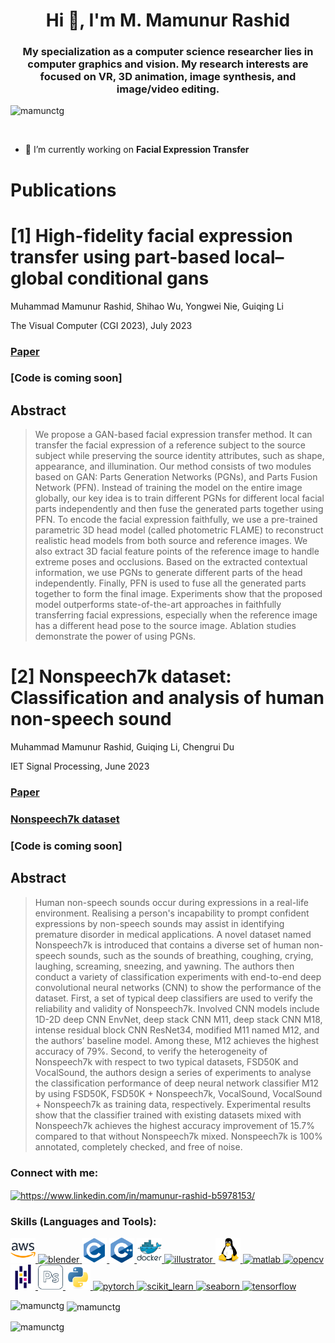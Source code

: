 <h1 align="center">Hi 👋, I'm M. Mamunur Rashid</h1>
<h3 align="center">My specialization as a computer science researcher lies in computer graphics and vision. My research interests are focused on VR, 3D animation, image synthesis, and image/video editing.</h3>

<p align="left"> <img src="https://komarev.com/ghpvc/?username=mamunctg&label=Profile%20views&color=0e75b6&style=flat" alt="mamunctg" /> </p>

<p align="left"> <a href="https://twitter.com/" target="blank"><img src="https://img.shields.io/twitter/follow/?logo=twitter&style=for-the-badge" alt="" /></a> </p>

- 🔭 I’m currently working on **Facial Expression Transfer**
 
# Publications

# [1] High-fidelity facial expression transfer using part-based local–global conditional gans
Muhammad Mamunur Rashid, Shihao Wu, Yongwei Nie, Guiqing Li

The Visual Computer (CGI 2023), July 2023

### [Paper](https://doi.org/10.1007/s00371-023-03035-1) 
### [Code is coming soon]

## Abstract
> We propose a GAN-based facial expression transfer method. It can transfer the facial expression of a reference subject to the source subject while preserving the source identity attributes, such as shape, appearance, and illumination. Our method consists of two modules based on GAN: Parts Generation Networks (PGNs), and Parts Fusion Network (PFN). Instead of training the model on the entire image globally, our key idea is to train different PGNs for different local facial parts independently and then fuse the generated parts together using PFN. To encode the facial expression faithfully, we use a pre-trained parametric 3D head model (called photometric FLAME) to reconstruct realistic head models from both source and reference images. We also extract 3D facial feature points of the reference image to handle extreme poses and occlusions. Based on the extracted contextual information, we use PGNs to generate different parts of the head independently. Finally, PFN is used to fuse all the generated parts together to form the final image. Experiments show that the proposed model outperforms state-of-the-art approaches in faithfully transferring facial expressions, especially when the reference image has a different head pose to the source image. Ablation studies demonstrate the power of using PGNs.


# [2] Nonspeech7k dataset: Classification and analysis of human non-speech sound
 
 Muhammad Mamunur Rashid, Guiqing Li, Chengrui Du
 
 IET Signal Processing, June 2023
 
### [Paper](https://doi.org/10.1049/sil2.12233) 

### [Nonspeech7k dataset](https://zenodo.org/record/6967442)

### [Code is coming soon]

## Abstract
> Human non-speech sounds occur during expressions in a real-life environment. Realising a person's incapability to prompt confident expressions by non-speech sounds may assist in identifying premature disorder in medical applications. A novel dataset named Nonspeech7k is introduced that contains a diverse set of human non-speech sounds, such as the sounds of breathing, coughing, crying, laughing, screaming, sneezing, and yawning. The authors then conduct a variety of classification experiments with end-to-end deep convolutional neural networks (CNN) to show the performance of the dataset. First, a set of typical deep classifiers are used to verify the reliability and validity of Nonspeech7k. Involved CNN models include 1D-2D deep CNN EnvNet, deep stack CNN M11, deep stack CNN M18, intense residual block CNN ResNet34, modified M11 named M12, and the authors’ baseline model. Among these, M12 achieves the highest accuracy of 79%. Second, to verify the heterogeneity of Nonspeech7k with respect to two typical datasets, FSD50K and VocalSound, the authors design a series of experiments to analyse the classification performance of deep neural network classifier M12 by using FSD50K, FSD50K + Nonspeech7k, VocalSound, VocalSound + Nonspeech7k as training data, respectively. Experimental results show that the classifier trained with existing datasets mixed with Nonspeech7k achieves the highest accuracy improvement of 15.7% compared to that without Nonspeech7k mixed. Nonspeech7k is 100% annotated, completely checked, and free of noise. 



<h3 align="left">Connect with me:</h3>
<p align="left">
<a href="https://linkedin.com/in/https://www.linkedin.com/in/mamunur-rashid-b5978153/" target="blank"><img align="center" src="https://raw.githubusercontent.com/rahuldkjain/github-profile-readme-generator/master/src/images/icons/Social/linked-in-alt.svg" alt="https://www.linkedin.com/in/mamunur-rashid-b5978153/" height="30" width="40" /></a>
</p>
<h3 align="left">Skills (Languages and Tools):</h3>
<p align="left"> <a href="https://aws.amazon.com" target="_blank" rel="noreferrer"> <img src="https://raw.githubusercontent.com/devicons/devicon/master/icons/amazonwebservices/amazonwebservices-original-wordmark.svg" alt="aws" width="40" height="40"/> </a> <a href="https://www.blender.org/" target="_blank" rel="noreferrer"> <img src="https://download.blender.org/branding/community/blender_community_badge_white.svg" alt="blender" width="40" height="40"/> </a> <a href="https://www.cprogramming.com/" target="_blank" rel="noreferrer"> <img src="https://raw.githubusercontent.com/devicons/devicon/master/icons/c/c-original.svg" alt="c" width="40" height="40"/> </a> <a href="https://www.w3schools.com/cpp/" target="_blank" rel="noreferrer"> <img src="https://raw.githubusercontent.com/devicons/devicon/master/icons/cplusplus/cplusplus-original.svg" alt="cplusplus" width="40" height="40"/> </a> <a href="https://www.docker.com/" target="_blank" rel="noreferrer"> <img src="https://raw.githubusercontent.com/devicons/devicon/master/icons/docker/docker-original-wordmark.svg" alt="docker" width="40" height="40"/> </a> <a href="https://www.adobe.com/in/products/illustrator.html" target="_blank" rel="noreferrer"> <img src="https://www.vectorlogo.zone/logos/adobe_illustrator/adobe_illustrator-icon.svg" alt="illustrator" width="40" height="40"/> </a> <a href="https://www.linux.org/" target="_blank" rel="noreferrer"> <img src="https://raw.githubusercontent.com/devicons/devicon/master/icons/linux/linux-original.svg" alt="linux" width="40" height="40"/> </a> <a href="https://www.mathworks.com/" target="_blank" rel="noreferrer"> <img src="https://upload.wikimedia.org/wikipedia/commons/2/21/Matlab_Logo.png" alt="matlab" width="40" height="40"/> </a> <a href="https://opencv.org/" target="_blank" rel="noreferrer"> <img src="https://www.vectorlogo.zone/logos/opencv/opencv-icon.svg" alt="opencv" width="40" height="40"/> </a> <a href="https://pandas.pydata.org/" target="_blank" rel="noreferrer"> <img src="https://raw.githubusercontent.com/devicons/devicon/2ae2a900d2f041da66e950e4d48052658d850630/icons/pandas/pandas-original.svg" alt="pandas" width="40" height="40"/> </a> <a href="https://www.photoshop.com/en" target="_blank" rel="noreferrer"> <img src="https://raw.githubusercontent.com/devicons/devicon/master/icons/photoshop/photoshop-line.svg" alt="photoshop" width="40" height="40"/> </a> <a href="https://www.python.org" target="_blank" rel="noreferrer"> <img src="https://raw.githubusercontent.com/devicons/devicon/master/icons/python/python-original.svg" alt="python" width="40" height="40"/> </a> <a href="https://pytorch.org/" target="_blank" rel="noreferrer"> <img src="https://www.vectorlogo.zone/logos/pytorch/pytorch-icon.svg" alt="pytorch" width="40" height="40"/> </a> <a href="https://scikit-learn.org/" target="_blank" rel="noreferrer"> <img src="https://upload.wikimedia.org/wikipedia/commons/0/05/Scikit_learn_logo_small.svg" alt="scikit_learn" width="40" height="40"/> </a> <a href="https://seaborn.pydata.org/" target="_blank" rel="noreferrer"> <img src="https://seaborn.pydata.org/_images/logo-mark-lightbg.svg" alt="seaborn" width="40" height="40"/> </a> <a href="https://www.tensorflow.org" target="_blank" rel="noreferrer"> <img src="https://www.vectorlogo.zone/logos/tensorflow/tensorflow-icon.svg" alt="tensorflow" width="40" height="40"/> </a> </p>

<p><img align="left" src="https://github-readme-stats.vercel.app/api/top-langs?username=mamunctg&show_icons=true&locale=en&layout=compact" alt="mamunctg" /></p>

<p>&nbsp;<img align="center" src="https://github-readme-stats.vercel.app/api?username=mamunctg&show_icons=true&locale=en" alt="mamunctg" /></p>

<p><img align="center" src="https://github-readme-streak-stats.herokuapp.com/?user=mamunctg&" alt="mamunctg" /></p>
